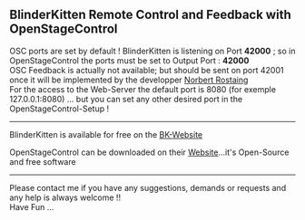 ## BlinderKitten  Remote Control and Feedback with OpenStageControl  
OSC ports are set by default ! BlinderKitten is listening on Port **42000** ; so in OpenStageControl the ports must be set to  Output Port : **42000**    
OSC Feedback is actually not available; but should be sent on port  42001 once it will be implemented by the developper [Norbert Rostaing](https://github.com/norbertrostaing/)      
For the access to the Web-Server the default port is 8080 (for exemple 127.0.0.1:8080) ... but you can set any other desired port in the OpenStageControl-Setup !

---
BlinderKitten is available for free on the [BK-Website](https://blinderkitten.lighting/)    

OpenStageControl can be downloaded on their [Website](https://openstagecontrol.ammd.net/)...it's Open-Source and free software    

---
Please contact me if you have any suggestions, demands or requests and any help is always welcome !!   
Have Fun ... 
